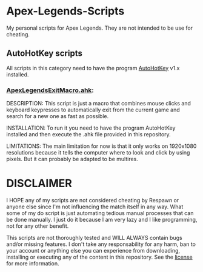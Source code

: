 # Apex-Legends-Scripts
My personal scripts for Apex Legends. They are not intended to be use for cheating.

## AutoHotKey scripts
All scripts in this category need to have the program [AutoHotKey](https://www.autohotkey.com/) v1.x installed.
###  	[ApexLegendsExitMacro.ahk](https://github.com/Snorchy/Apex-Legends-Scripts/blob/master/Scripts/AutoHotKey/ApexLegendsExitMacro.ahk):
DESCRIPTION: This script is just a macro that combines mouse clicks and keyboard keypresses to automatically exit from the current game and search for a new one as fast as possible.

INSTALLATION: To run it you need to have the program AutoHotKey installed and then execute the .ahk file provided in this repository.

LIMITATIONS: The main limitation for now is that it only works on 1920x1080 resolutions because it tells the computer where to look and click by using pixels. But it can probably be adapted to be multires.

# DISCLAIMER
I HOPE any of my scripts are not considered cheating by Respawn or anyone else since I'm not influencing the match itself in any way. What some of my do script is just automating tedious manual processes that can be done manually. I just do it because I am very lazy and I like programming, not for any other benefit.

This scripts are not thoroughly tested and WILL ALWAYS contain bugs and/or missing features. I don't take any responsability for any harm, ban to your account or anything else you can experience from downloading, installing or executing any of the content in this repository. See the [license](https://github.com/Snorchy/Apex-Legends-Scripts/blob/master/LICENSE) for more information.
